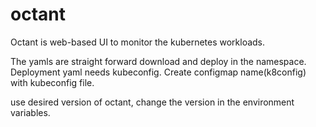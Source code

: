 # octant

Octant is web-based UI to monitor the kubernetes workloads.

The yamls are straight forward download and deploy in the namespace. 
Deployment yaml needs kubeconfig. Create configmap name(k8config) with kubeconfig file.

use desired version of octant, change the version in the environment variables.
